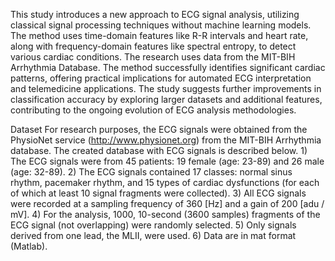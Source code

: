 This study introduces a new approach to ECG signal analysis, utilizing classical signal processing techniques without machine learning models.
The method uses time-domain features like R-R intervals and heart rate, along with frequency-domain features like spectral entropy, to detect various cardiac conditions. 
The research uses data from the MIT-BIH Arrhythmia Database. The method successfully identifies significant cardiac patterns, 
offering practical implications for automated ECG interpretation and telemedicine applications. 
The study suggests further improvements in classification accuracy by exploring larger datasets and additional features, 
contributing to the ongoing evolution of ECG analysis methodologies.

Dataset
For research purposes, the ECG signals were obtained from the PhysioNet service (http://www.physionet.org) from the MIT-BIH Arrhythmia database. The created database with ECG signals is described below. 1) The ECG signals were from 45 patients: 19 female (age: 23-89) and 26 male (age: 32-89). 2) The ECG signals contained 17 classes: normal sinus rhythm, pacemaker rhythm, and 15 types of cardiac dysfunctions (for each of which at least 10 signal fragments were collected). 3) All ECG signals were recorded at a sampling frequency of 360 [Hz] and a gain of 200 [adu / mV]. 4) For the analysis, 1000, 10-second (3600 samples) fragments of the ECG signal (not overlapping) were randomly selected. 5) Only signals derived from one lead, the MLII, were used. 6) Data are in mat format (Matlab).
